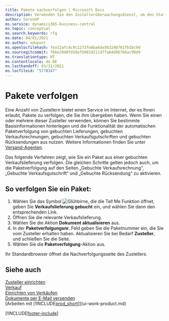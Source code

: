 ```yaml
---
title: Pakete nachverfolgen | Microsoft Docs
description: Verwenden Sie den Zustellerüberwachungsdienst, um den Status einer Lieferung anzuzeigen.
author: SorenGP
ms.service: dynamics365-business-central
ms.topic: conceptual
ms.search.keywords: rfq
ms.date: 04/01/2021
ms.author: edupont
ms.openlocfilehash: fea12afc4c9c1273fe8ba6da563240781fb1bc9d
ms.sourcegitcommit: 766e2840fd16efb901d211d7fa64d96766ac99d9
ms.translationtype: HT
ms.contentlocale: de-DE
ms.lasthandoff: 03/31/2021
ms.locfileid: "5778347"
---
```

# <a name="track-packages"></a>Pakete verfolgen

Eine Anzahl von Zustellern bietet einen Service im Internet, der es Ihnen erlaubt, Pakete zu verfolgen, die Sie ihm übergeben haben. Wenn Sie einen oder mehrere dieser Zusteller verwenden, können Sie bestimmte Basisinformationen hinterlegen und die Funktionalität der automatischen Paketverfolgung von gebuchten Lieferungen, gebuchten Verkaufsrechnungen, gebuchten Verkaufsgutschriften und gebuchten Rücksendungen aus nutzen. Weitere Informationen finden Sie unter [Versand-Agenten](sales-how-to-set-up-shipping-agents.md).  

Das folgende Verfahren zeigt, wie Sie ein Paket aus einer gebuchten Verkaufslieferung verfolgen. Die gleichen Schritte gelten jedoch auch, um die Paketverfolgung auf den Seiten „Gebuchte Verkaufsrechnung“, „Gebuchte Verkaufsgutschrift“ und „Gebuchte Rücksendung“ zu aktivieren.  

## <a name="to-track-a-package"></a>So verfolgen Sie ein Paket:

1. Wählen Sie das Symbol ![Glühbirne, die die Tell Me Funktion öffnet](media/ui-search/search_small.png "Was möchten Sie tun?"), geben Sie **Verkaufslieferung gebucht** ein, und wählen Sie dann den entsprechenden Link.
2. Öffnen Sie die relevante Verkaufslieferung.
3. Wählen Sie die Aktion **Dokument aktualisieren** aus.
4. In der **Paketverfolgungsnr.** Feld geben Sie die Paketnummer ein, die Sie vom Zusteller erhalten haben. Aktualisieren Sie bei Bedarf **Zusteller**, und schließen Sie die Seite.
5. Wählen Sie die **Paketverfolgung**-Aktion aus.

Ihr Standardbrowser öffnet die Nachverfolgungsseite des Zustellers.

## <a name="see-also"></a>Siehe auch

[Zusteller einrichten](sales-how-to-set-up-shipping-agents.md)  
[Verkauf](sales-manage-sales.md)  
[Einrichten von Verkäufen](sales-setup-sales.md)  
[Dokumente per E-Mail versenden](ui-how-send-documents-email.md)  
[Arbeiten mit [!INCLUDE[prod_short](includes/prod_short.md)]](ui-work-product.md)


[!INCLUDE[footer-include](includes/footer-banner.md)]